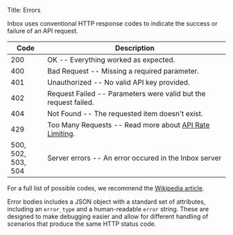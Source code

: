 Title: Errors


Inbox uses conventional HTTP response codes to indicate the success or failure of an API request.

Code | Description
--- | --- 
200 | OK -- Everything worked as expected.
400 | Bad Request -- Missing a required parameter.
401 | Unauthorized -- No valid API key provided.
402 | Request Failed -- Parameters were valid but the request failed.
404 | Not Found -- The requested item doesn't exist.
429 | Too Many Requests -- Read more about [API Rate Limiting](#).
500, 502, <br/>503, 504 | Server errors --  An error occured in the Inbox server

For a full list of possible codes, we recommend the [Wikipedia article](http://en.wikipedia.org/wiki/List_of_HTTP_status_codes).

Error bodies includes a JSON object with a standard set of attributes, including an `error_type` and a human-readable `error` string. These are designed to make debugging easier and allow for different handling of scenarios that produce the same HTTP status code.
